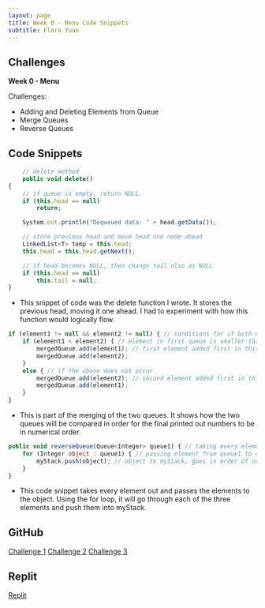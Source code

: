 ```yaml
---
layout: page
title: Week 0 - Menu Code Snippets
subtitle: Flora Yuan
---
```

## Challenges
**Week 0 - Menu**

Challenges:
* Adding and Deleting Elements from Queue
* Merge Queues
* Reverse Queues

## Code Snippets
```javascript
    // delete method
    public void delete()
{
    // if queue is empty, return NULL.
    if (this.head == null)
        return;

    System.out.println("Dequeued data: " + head.getData());

    // store previous head and move head one node ahead
    LinkedList<T> temp = this.head;
    this.head = this.head.getNext();

    // if head becomes NULL, then change tail also as NULL
    if (this.head == null)
        this.tail = null;
}
```

* This snippet of code was the delete function I wrote.  It stores the previous head, moving it one ahead.  I had to experiment with how this function would logically flow.

```javascript
if (element1 != null && element2 != null) { // conditions for if both elements are not null
    if (element1 < element2) { // element in first queue is smaller than the element in the second queue
        mergedQueue.add(element1); // first element added first in this case
        mergedQueue.add(element2);
    }
    else { // if the above does not occur
        mergedQueue.add(element2); // second element added first in this case
        mergedQueue.add(element1);
    }
}
```

* This is part of the merging of the two queues.  It shows how the two queues will be compared in order for the final printed out numbers to be in numerical order.

```javascript
public void reverseQueue(Queue<Integer> queue1) { // taking every element of queue1 out
    for (Integer object : queue1) { // passing element from queue1 to object
        myStack.push(object); // object to myStack, goes in order of number 1 2 3
    }
}
```

* This code snippet takes every element out and passes the elements to the object.  Using the for loop, it will go through each of the three elements and push them into myStack.

## GitHub
[Challenge 1](https://github.com/florayuan18/just-to-suffer/commit/69297ed1075b677b2383d9a315ef4eb24b6fcb1c)
[Challenge 2](https://github.com/florayuan18/just-to-suffer/commit/57f719c9fdadfe3a4c10fe78f77b29401c82f3d2)
[Challenge 3](https://github.com/florayuan18/just-to-suffer/commit/a32457f6af54b1b74a59b9cb6f167de373411995)

## Replit
[Replit](https://replit.com/@florayuan18/DataStructures#Main.java)